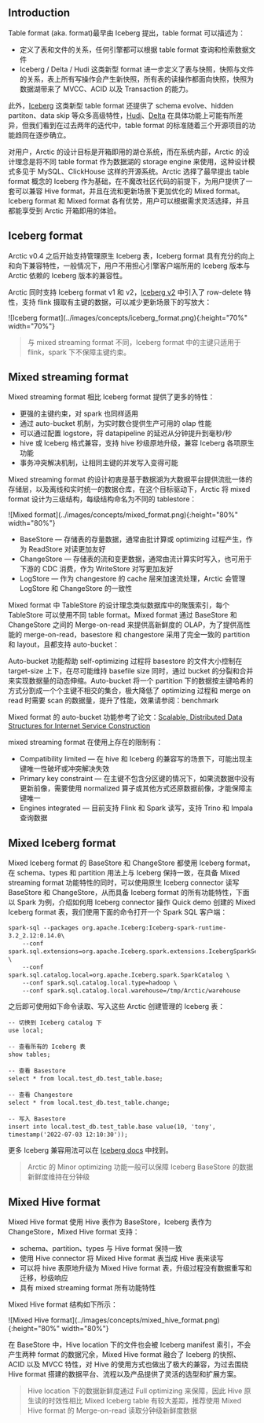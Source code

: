 ## Introduction

Table format (aka. format)最早由 Iceberg 提出，table format 可以描述为：

- 定义了表和文件的关系，任何引擎都可以根据 table format 查询和检索数据文件
- Iceberg / Delta / Hudi 这类新型 format 进一步定义了表与快照，快照与文件的关系，表上所有写操作会产生新快照，所有表的读操作都面向快照，快照为数据湖带来了 MVCC、ACID 以及 Transaction 的能力。

此外，[Iceberg](https://Iceberg.apache.org/) 这类新型 table format 还提供了 schema evolve、hidden partiton、data skip 等众多高级特性，[Hudi](https://hudi.apache.org/)、[Delta](https://delta.io/) 在具体功能上可能有所差异，但我们看到在过去两年的迭代中，table format 的标准随着三个开源项目的功能趋同在逐步确立。

对用户，Arctic 的设计目标是开箱即用的湖仓系统，而在系统内部，Arctic 的设计理念是将不同 table format 作为数据湖的 storage engine 来使用，这种设计模式多见于 MySQL、ClickHouse 这样的开源系统。Arctic 选择了最早提出 table format 概念的 Iceberg 作为基础，在不魔改社区代码的前提下，为用户提供了一套可以兼容 Hive format，并且在流和更新场景下更加优化的 Mixed format。Iceberg format 和 Mixed format 各有优势，用户可以根据需求灵活选择，并且都能享受到 Arctic 开箱即用的体验。

## Iceberg format

Arctic v0.4 之后开始支持管理原生 Iceberg 表，Iceberg format 具有充分的向上和向下兼容特性，一般情况下，用户不用担心引擎客户端所用的 Iceberg 版本与 Arctic 依赖的 Iceberg 版本的兼容性。

Arctic 同时支持 Iceberg format v1 和 v2，[Iceberg v2](https://iceberg.apache.org/spec/) 中引入了 row-delete 特性，支持 flink 摄取有主键的数据，可以减少更新场景下的写放大：

<left>
![Iceberg format](../images/concepts/iceberg_format.png){:height="70%" width="70%"}
</left>

> 与 mixed streaming format 不同，Iceberg format 中的主键只适用于 flink，spark 下不保障主键约束。

## Mixed streaming format

Mixed streaming format 相比 Iceberg format 提供了更多的特性：

- 更强的主键约束，对 spark 也同样适用
- 通过 auto-bucket 机制，为实时数仓提供生产可用的 olap 性能
- 可以通过配置 logstore，将 datapipeline 的延迟从分钟提升到毫秒/秒
- hive 或 Iceberg 格式兼容，支持 hive 秒级原地升级，兼容 Iceberg 各项原生功能
- 事务冲突解决机制，让相同主键的并发写入变得可能

Mixed streaming format 的设计初衷是基于数据湖为大数据平台提供流批一体的存储层，以及离线和实时统一的数据仓库，在这个目标驱动下，Arctic 将 mixed format 设计为三级结构，每级结构命名为不同的 tablestore：

<left>
![Mixed format](../images/concepts/mixed_format.png){:height="80%" width="80%"}
</left>

- BaseStore — 存储表的存量数据，通常由批计算或 optimizing 过程产生，作为 ReadStore 对读更加友好
- ChangeStore — 存储表的流和变更数据，通常由流计算实时写入，也可用于下游的 CDC 消费，作为 WriteStore 对写更加友好
- LogStore — 作为 changestore 的 cache 层来加速流处理，Arctic 会管理 LogStore 和 ChangeStore 的一致性

Mixed format 中 TableStore 的设计理念类似数据库中的聚簇索引，每个 TableStore 可以使用不同 table format。Mixed format 通过 BaseStore 和 ChangeStore 之间的 Merge-on-read 来提供高新鲜度的 OLAP，为了提供高性能的 merge-on-read，basestore 和 changestore 采用了完全一致的 partition 和 layout，且都支持 auto-bucket：

Auto-bucket 功能帮助 self-optimizing 过程将 basestore 的文件大小控制在 target-size 上下，在尽可能维持 basefile size 同时，通过 bucket 的分裂和合并来实现数据量的动态伸缩。Auto-bucket 将一个 partition 下的数据按主键哈希的方式分割成一个个主键不相交的集合，极大降低了 optimizing 过程和 merge on read 时需要 scan 的数据量，提升了性能，效果请参阅：benchmark

Mixed format 的 auto-bucket 功能参考了论文：[Scalable, Distributed Data Structures for Internet Service Construction](https://people.eecs.berkeley.edu/~culler/papers/dds.pdf)

mixed streaming format 在使用上存在的限制有：

- Compatibility limited — 在 hive 和 Iceberg 的兼容写的场景下，可能出现主键唯一性破坏或冲突解决失效
- Primary key constraint — 在主键不包含分区键的情况下，如果流数据中没有更新前像，需要使用 normalized 算子或其他方式还原数据前像，才能保障主键唯一
- Engines integrated — 目前支持 Flink 和 Spark 读写，支持 Trino 和 Impala 查询数据

## Mixed Iceberg format

Mixed Iceberg format 的 BaseStore 和 ChangeStore 都使用 Iceberg format，在 schema、types 和 partition 用法上与 Iceberg 保持一致，在具备 Mixed streaming format 功能特性的同时，可以使用原生 Iceberg connector 读写 BaseStore 和 ChangeStore，从而具备 Iceberg format 的所有功能特性，下面以 Spark 为例，介绍如何用 Iceberg connector 操作 Quick demo 创建的 Mixed Iceberg format 表，我们使用下面的命令打开一个 Spark SQL 客户端：

```shell
spark-sql --packages org.apache.Iceberg:Iceberg-spark-runtime-3.2_2.12:0.14.0\
    --conf spark.sql.extensions=org.apache.Iceberg.spark.extensions.IcebergSparkSessionExtensions \
    --conf spark.sql.catalog.local=org.apache.Iceberg.spark.SparkCatalog \
    --conf spark.sql.catalog.local.type=hadoop \
    --conf spark.sql.catalog.local.warehouse=/tmp/Arctic/warehouse
```

之后即可使用如下命令读取、写入这些 Arctic 创建管理的 Iceberg 表：

```shell
-- 切换到 Iceberg catalog 下
use local;

-- 查看所有的 Iceberg 表
show tables;

-- 查看 Basestore
select * from local.test_db.test_table.base;

-- 查看 Changestore
select * from local.test_db.test_table.change;

-- 写入 Basestore
insert into local.test_db.test_table.base value(10, 'tony', timestamp('2022-07-03 12:10:30'));
```

更多 Iceberg 兼容用法可以在 [Iceberg docs](https://Iceberg.apache.org/docs/latest/) 中找到。

> Arctic 的 Minor optimizing 功能一般可以保障 Iceberg BaseStore 的数据新鲜度维持在分钟级

## Mixed Hive format

Mixed Hive format 使用 Hive 表作为 BaseStore，Iceberg 表作为 ChangeStore，Mixed Hive format 支持：

- schema、partition、types 与 Hive format 保持一致
- 使用 Hive connector 将 Mixed Hive format 表当成 Hive 表来读写
- 可以将 hive 表原地升级为 Mixed Hive format 表，升级过程没有数据重写和迁移，秒级响应
- 具有 mixed streaming format 所有功能特性

Mixed Hive format 结构如下所示：

<left>
![Mixed Hive format](../images/concepts/mixed_hive_format.png){:height="80%" width="80%"}
</left>

在 BaseStore 中，Hive location 下的文件也会被 Iceberg manifest 索引，不会产生两种 format 的数据冗余，Mixed Hive format 融合了 Iceberg 的快照、ACID 以及 MVCC 特性，对 Hive 的使用方式也做出了极大的兼容，为过去围绕 Hive format 搭建的数据平台、流程以及产品提供了灵活的选型和扩展方案。

> Hive location 下的数据新鲜度通过 Full optimizing 来保障，因此 Hive 原生读的时效性相比 Mixed Iceberg table 有较大差距，推荐使用 Mixed Hive format 的 Merge-on-read 读取分钟级新鲜度数据
